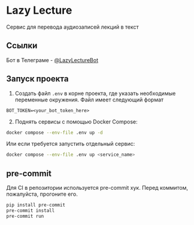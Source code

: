 # Lazy Lecture

Сервис для перевода аудиозаписей лекций в текст

## Ссылки

Бот в Телеграме - [@LazyLectureBot](https://t.me/LazyLectureBot)

## Запуск проекта

1. Создать файл `.env` в корне проекта, где указать необходимые переменные окружения. Файл имеет следующий формат

```env
BOT_TOKEN=<your_bot_token_here>
```

2. Поднять сервисы с помощью Docker Compose:

```bash
docker compose --env-file .env up -d
```

Или если требуется запустить отдельный сервис:

```bash
docker compose --env-file .env up <service_name>
```

## pre-commit

Для CI в репозитории используется pre-commit хук. Перед коммитом, пожалуйста, прогоните его.

```bash
pip install pre-commit
pre-commit install
pre-commit run
```
